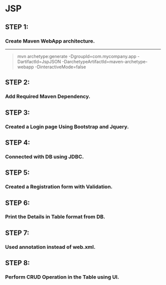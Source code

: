 # JSP

## STEP 1:

### Create Maven WebApp architecture.
---

> mvn archetype:generate -DgroupId=com.mycompany.app -DartifactId=JspJSON -DarchetypeArtifactId=maven-archetype-webapp -DinteractiveMode=false

## STEP 2:

### Add Required Maven Dependency.

## STEP 3:

### Created a Login page Using Bootstrap and Jquery.

## STEP 4:

### Connected with DB using JDBC.

## STEP 5:

### Created a Registration form with Validation.

## STEP 6:

### Print the Details in Table format from DB.

## STEP 7:

### Used annotation instead of web.xml.

## STEP 8:

### Perform CRUD Operation in the Table using UI.




